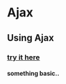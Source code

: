 # Ajax
## Using Ajax

### [ try it here ](https://htmlpreview.github.io/?https://github.com/igruntplay/Ajax1/blob/master/index.html)

#### something basic..
